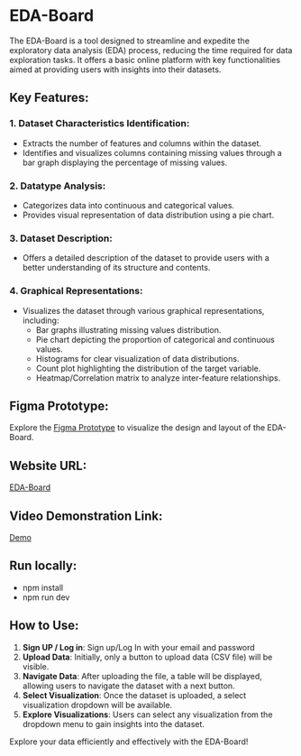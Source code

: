 # EDA-Board

The EDA-Board is a tool designed to streamline and expedite the exploratory data analysis (EDA) process, reducing the time required for data exploration tasks. It offers a basic online platform with key functionalities aimed at providing users with insights into their datasets.

## Key Features:

### 1. Dataset Characteristics Identification:
- Extracts the number of features and columns within the dataset.
- Identifies and visualizes columns containing missing values through a bar graph displaying the percentage of missing values.

### 2. Datatype Analysis:
- Categorizes data into continuous and categorical values.
- Provides visual representation of data distribution using a pie chart.

### 3. Dataset Description:
- Offers a detailed description of the dataset to provide users with a better understanding of its structure and contents.

### 4. Graphical Representations:
- Visualizes the dataset through various graphical representations, including:
  - Bar graphs illustrating missing values distribution.
  - Pie chart depicting the proportion of categorical and continuous values.
  - Histograms for clear visualization of data distributions.
  - Count plot highlighting the distribution of the target variable.
  - Heatmap/Correlation matrix to analyze inter-feature relationships.

## Figma Prototype:
Explore the [Figma Prototype](https://www.figma.com/file/tIFJYLlh2gmCJEQnfqkYNm/EDA-Board?type=design&node-id=5%3A15&mode=design&t=YJzbAhmoD1EKn95o-1) to visualize the design and layout of the EDA-Board.

## Website URL: 
[EDA-Board](https://eda-b.netlify.app/)

## Video Demonstration Link: 
[Demo](https://drive.google.com/file/d/1ljbRkLcPxy0jxeHek1nIOLUmFwdozyoj/view?usp=sharing) 

## Run locally:
- npm install
- npm run dev

## How to Use:
1. **Sign UP / Log in**: Sign up/Log In with your email and password
2. **Upload Data**: Initially, only a button to upload data (CSV file) will be visible.
3. **Navigate Data**: After uploading the file, a table will be displayed, allowing users to navigate the dataset with a next button.
4. **Select Visualization**: Once the dataset is uploaded, a select visualization dropdown will be available.
5. **Explore Visualizations**: Users can select any visualization from the dropdown menu to gain insights into the dataset.

Explore your data efficiently and effectively with the EDA-Board!

